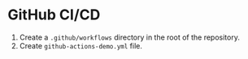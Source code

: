 # GitHub CI/CD

1. Create a `.github/workflows` directory in the root of the repository.
2. Create `github-actions-demo.yml` file.